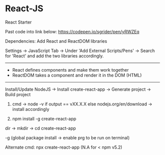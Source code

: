 # React-JS
React Starter

Past code into link below:
https://codepen.io/sgrider/pen/yRWZEq

Dependencies:
Add React and ReactDOM libraries

Settings -> JavaScript Tab -> Under 'Add External Scripts/Pens' -> Search for 'React' and add the two libraries accordingly.


-------------------------------------
- React defines components and make them work together
- ReactDOM takes a component and render it in the DOM (HTML)

-------------------------------------
Install/Update NodeJS -> Install create-react-app -> Generate project -> Build project

1. cmd -> node -v
if output == vXX.X.X
else nodejs.org/en/download -> install accordingly

2. npm install -g create-react-app

dir -> mkdir <name> -> cd <name>
create-react-app <jsx>

-g (global package install -> enable prg to be run on terminal)

Alternate cmd: 
npx create-react-app <project name>
(N.A for < npm v5.2)
